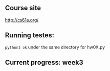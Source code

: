 ## Course site
http://cs61a.org/

## Running testes:
`python3 ok` under the same directory for hw0X.py

## Current progress: week3
